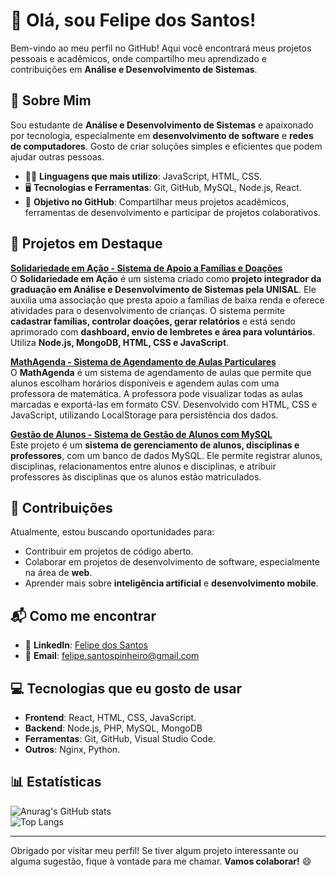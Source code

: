 # 👋 Olá, sou Felipe dos Santos!

Bem-vindo ao meu perfil no GitHub! Aqui você encontrará meus projetos pessoais e acadêmicos, onde compartilho meu aprendizado e contribuições em **Análise e Desenvolvimento de Sistemas**.

## 🧠 Sobre Mim

Sou estudante de **Análise e Desenvolvimento de Sistemas** e apaixonado por tecnologia, especialmente em **desenvolvimento de software** e **redes de computadores**. Gosto de criar soluções simples e eficientes que podem ajudar outras pessoas.

- 🧑‍💻 **Linguagens que mais utilizo**: JavaScript, HTML, CSS.  
- 🖥️ **Tecnologias e Ferramentas**: Git, GitHub, MySQL, Node.js, React.  
- 🎯 **Objetivo no GitHub**: Compartilhar meus projetos acadêmicos, ferramentas de desenvolvimento e participar de projetos colaborativos.

## 🚀 Projetos em Destaque

**[Solidariedade em Ação - Sistema de Apoio a Famílias e Doações](https://github.com/FelpsdSanto/solidariedade-em-acao6)**  
O **Solidariedade em Ação** é um sistema criado como **projeto integrador da graduação em Análise e Desenvolvimento de Sistemas pela UNISAL**. Ele auxilia uma associação que presta apoio a famílias de baixa renda e oferece atividades para o desenvolvimento de crianças. O sistema permite **cadastrar famílias, controlar doações, gerar relatórios** e está sendo aprimorado com **dashboard, envio de lembretes e área para voluntários**. Utiliza **Node.js, MongoDB, HTML, CSS e JavaScript**.

**[MathAgenda - Sistema de Agendamento de Aulas Particulares](https://github.com/FelpsdSanto/MathAgenda)**  
O **MathAgenda** é um sistema de agendamento de aulas que permite que alunos escolham horários disponíveis e agendem aulas com uma professora de matemática. A professora pode visualizar todas as aulas marcadas e exportá-las em formato CSV. Desenvolvido com HTML, CSS e JavaScript, utilizando LocalStorage para persistência dos dados.

**[Gestão de Alunos - Sistema de Gestão de Alunos com MySQL](https://github.com/FelpsdSanto/gestao-alunos.git)**  
Este projeto é um **sistema de gerenciamento de alunos, disciplinas e professores**, com um banco de dados MySQL. Ele permite registrar alunos, disciplinas, relacionamentos entre alunos e disciplinas, e atribuir professores às disciplinas que os alunos estão matriculados.


## 🤝 Contribuições

Atualmente, estou buscando oportunidades para:
- Contribuir em projetos de código aberto.
- Colaborar em projetos de desenvolvimento de software, especialmente na área de **web**.
- Aprender mais sobre **inteligência artificial** e **desenvolvimento mobile**.

## 📬 Como me encontrar

- 💼 **LinkedIn**: [Felipe dos Santos](https://www.linkedin.com/in/felipe-santos-a514b415a)  
- 📧 **Email**: felipe.santospinheiro@gmail.com

## 💻 Tecnologias que eu gosto de usar

- **Frontend**: React, HTML, CSS, JavaScript.  
- **Backend**: Node.js, PHP, MySQL, MongoDB  
- **Ferramentas**: Git, GitHub, Visual Studio Code.  
- **Outros**: Nginx, Python.

## 📊 Estatísticas

![Anurag's GitHub stats](https://github-readme-stats.vercel.app/api?username=FelpsdSanto&show_icons=true&count_private=true&theme=radical)  
![Top Langs](https://github-readme-stats.vercel.app/api/top-langs/?username=FelpsdSanto&layout=compact&theme=radical)

---

Obrigado por visitar meu perfil! Se tiver algum projeto interessante ou alguma sugestão, fique à vontade para me chamar. **Vamos colaborar!** 😄
